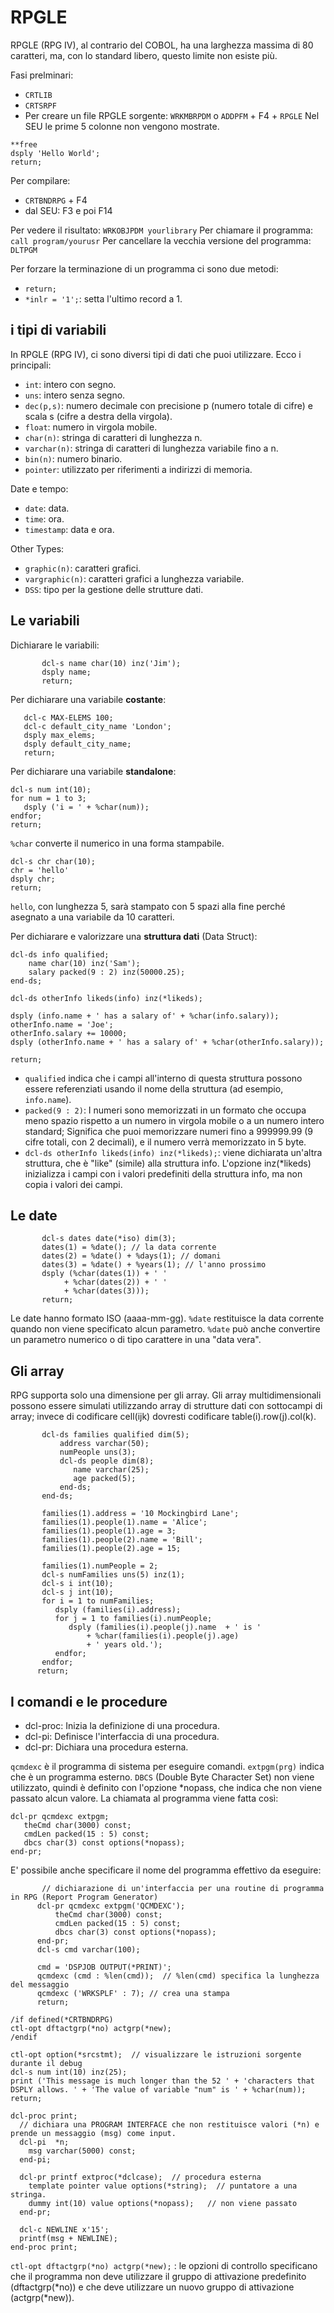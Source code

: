 # RPGLE
RPGLE (RPG IV), al contrario del COBOL, ha una larghezza massima di 80 caratteri, ma, con lo standard libero, questo limite non esiste più.

Fasi prelminari: 
 - ```CRTLIB```
 - ```CRTSRPF```
 - Per creare un file RPGLE sorgente: ```WRKMBRPDM``` o ```ADDPFM``` + F4 + ```RPGLE```
Nel SEU le prime 5 colonne non vengono mostrate.

```RPGLE
**free
dsply 'Hello World';
return;
```
Per compilare: 
 - ```CRTBNDRPG``` + F4
 - dal SEU: F3 e poi F14

Per vedere il risultato: ```WRKOBJPDM yourlibrary```
Per chiamare il programma: ```call program/yourusr```
Per cancellare la vecchia versione del programma: ```DLTPGM```

Per forzare la terminazione di un programma ci sono due metodi:
 - ```return;```
 - ```*inlr = '1';```: setta l'ultimo record a 1.
## i tipi di variabili
In RPGLE (RPG IV), ci sono diversi tipi di dati che puoi utilizzare. Ecco i principali:
 - ```int```: intero con segno.
 - ```uns```: intero senza segno.
 - ```dec(p,s)```: numero decimale con precisione p (numero totale di cifre) e scala s (cifre a destra della virgola).
 - ```float```: numero in virgola mobile.
 - ```char(n)```: stringa di caratteri di lunghezza n.
 - ```varchar(n)```: stringa di caratteri di lunghezza variabile fino a n.
 - ```bin(n)```: numero binario.
 - ```pointer```: utilizzato per riferimenti a indirizzi di memoria.

Date e tempo:
 - ```date```: data.
 - ```time```: ora.
 - ```timestamp```: data e ora.

Other Types:
 - ```graphic(n)```: caratteri grafici.
 - ```vargraphic(n)```: caratteri grafici a lunghezza variabile.
 - ```DSS```: tipo per la gestione delle strutture dati.

## Le variabili
Dichiarare le variabili:
```RPGLE
       dcl-s name char(10) inz('Jim');
       dsply name;
       return;
```

Per dichiarare una variabile **costante**:
```RPGLE
   dcl-c MAX-ELEMS 100;
   dcl-c default_city_name 'London';
   dsply max_elems;
   dsply default_city_name;
   return;
```

Per dichiarare una variabile **standalone**:
```RPGLE
dcl-s num int(10);
for num = 1 to 3;
   dsply ('i = ' + %char(num));
endfor;
return;
```
```%char``` converte il numerico in una forma stampabile.

```RPGLE
dcl-s chr char(10);
chr = 'hello'
dsply chr;
return;
```
```hello```, con lunghezza 5, sarà stampato con 5 spazi alla fine perché asegnato a una variabile da 10 caratteri. 

Per dichiarare e valorizzare una **struttura dati** (Data Struct):
```RPGLE
dcl-ds info qualified;
    name char(10) inz('Sam');
    salary packed(9 : 2) inz(50000.25);
end-ds;

dcl-ds otherInfo likeds(info) inz(*likeds);

dsply (info.name + ' has a salary of' + %char(info.salary));
otherInfo.name = 'Joe';
otherInfo.salary += 10000;
dsply (otherInfo.name + ' has a salary of' + %char(otherInfo.salary));

return;
```
 - ```qualified``` indica che i campi all'interno di questa struttura possono essere referenziati usando il nome della struttura (ad esempio, ```info.name```).
 - ```packed(9 : 2)```: I numeri sono memorizzati in un formato che occupa meno spazio rispetto a un numero in virgola mobile o a un numero intero standard; Significa che puoi memorizzare numeri fino a 999999.99 (9 cifre totali, con 2 decimali), e il numero verrà memorizzato in 5 byte.
 - ```dcl-ds otherInfo likeds(info) inz(*likeds);```: viene dichiarata un'altra struttura, che è "like" (simile) alla struttura info. L'opzione inz(*likeds) inizializza i campi con i valori predefiniti della struttura info, ma non copia i valori dei campi.

## Le date
```RPGLE
       dcl-s dates date(*iso) dim(3); 
       dates(1) = %date(); // la data corrente 
       dates(2) = %date() + %days(1); // domani 
       dates(3) = %date() + %years(1); // l'anno prossimo 
       dsply (%char(dates(1)) + ' ' 
            + %char(dates(2)) + ' ' 
            + %char(dates(3))); 
       return;
```

Le date hanno formato ISO (aaaa-mm-gg).
```%date``` restituisce la data corrente quando non viene specificato alcun parametro. ```%date``` può anche convertire un parametro numerico o di tipo carattere in una "data vera".

## Gli array
RPG supporta solo una dimensione per gli array. Gli array multidimensionali possono essere simulati utilizzando array di strutture dati con sottocampi di array; invece di codificare cell(ijk) dovresti codificare table(i).row(j).col(k).

```RPGLE
       dcl-ds families qualified dim(5);
           address varchar(50);
           numPeople uns(3); 
           dcl-ds people dim(8); 
              name varchar(25); 
              age packed(5); 
           end-ds; 
       end-ds;

       families(1).address = '10 Mockingbird Lane';
       families(1).people(1).name = 'Alice'; 
       families(1).people(1).age = 3;
       families(1).people(2).name = 'Bill'; 
       families(1).people(2).age = 15;

       families(1).numPeople = 2;
       dcl-s numFamilies uns(5) inz(1);
       dcl-s i int(10);
       dcl-s j int(10); 
       for i = 1 to numFamilies;
          dsply (families(i).address); 
          for j = 1 to families(i).numPeople; 
             dsply (families(i).people(j).name  + ' is '
                 + %char(families(i).people(j).age)
                 + ' years old.'); 
          endfor; 
       endfor;  
      return;
```

## I comandi e le procedure
 - dcl-proc: Inizia la definizione di una procedura.
 - dcl-pi: Definisce l'interfaccia di una procedura.
 - dcl-pr: Dichiara una procedura esterna.

```qcmdexc``` è il programma di sistema per eseguire comandi. ```extpgm(prg)``` indica che è un programma esterno.
```DBCS``` (Double Byte Character Set) non viene utilizzato, quindi è definito con l'opzione *nopass, che indica che non viene passato alcun valore.
La chiamata al programma viene fatta così:
```RPGLE
dcl-pr qcmdexc extpgm;
   theCmd char(3000) const;
   cmdLen packed(15 : 5) const;
   dbcs char(3) const options(*nopass);
end-pr;
```
E' possibile anche specificare il nome del programma effettivo da eseguire:
```RPGLE
       // dichiarazione di un'interfaccia per una routine di programma in RPG (Report Program Generator)
      dcl-pr qcmdexc extpgm('QCMDEXC'); 
          theCmd char(3000) const; 
          cmdLen packed(15 : 5) const;  
          dbcs char(3) const options(*nopass); 
      end-pr;  
      dcl-s cmd varchar(100); 

      cmd = 'DSPJOB OUTPUT(*PRINT)';  
      qcmdexc (cmd : %len(cmd));  // %len(cmd) specifica la lunghezza del messaggio
      qcmdexc ('WRKSPLF' : 7); // crea una stampa
      return;
```
```RPGLE
/if defined(*CRTBNDRPG)
ctl-opt dftactgrp(*no) actgrp(*new);
/endif

ctl-opt option(*srcstmt);  // visualizzare le istruzioni sorgente durante il debug
dcl-s num int(10) inz(25);   
print ('This message is much longer than the 52 ' + 'characters that DSPLY allows. ' + 'The value of variable "num" is ' + %char(num));
return;

dcl-proc print;
  // dichiara una PROGRAM INTERFACE che non restituisce valori (*n) e prende un messaggio (msg) come input.
  dcl-pi  *n; 
    msg varchar(5000) const;
  end-pi;

  dcl-pr printf extproc(*dclcase);  // procedura esterna
    template pointer value options(*string);  // puntatore a una stringa.
    dummy int(10) value options(*nopass);   // non viene passato
  end-pr;

  dcl-c NEWLINE x'15'; 
  printf(msg + NEWLINE);
end-proc print;
```

```ctl-opt dftactgrp(*no) actgrp(*new);``` : le opzioni di controllo specificano che il programma non deve utilizzare il gruppo di attivazione predefinito (dftactgrp(*no)) e che deve utilizzare un nuovo gruppo di attivazione (actgrp(*new)).
